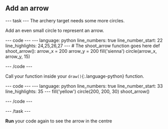 <h2 class="c-project-heading--task">Add an arrow</h2>

--- task ---
The archery target needs some more circles.

Add an even small circle to represent an arrow.

<div class="c-project-code">
--- code ---
---
language: python
line_numbers: true
line_number_start: 22
line_highlights: 24,25,26,27
---
# The shoot_arrow function goes here
def shoot_arrow():
    arrow_x = 200
    arrow_y = 200
    fill('sienna')
    circle(arrow_x, arrow_y, 15)

--- /code ---
</div>

Call your function inside your `draw()`{:.language-python} function.

<div class="c-project-code">
--- code ---
---
language: python
line_numbers: true
line_number_start: 33
line_highlights: 35
---
    fill('yellow')
    circle(200, 200, 30)
    shoot_arrow()

--- /code ---
</div>

--- /task ---

**Run** your code again to see the arrow in the centre